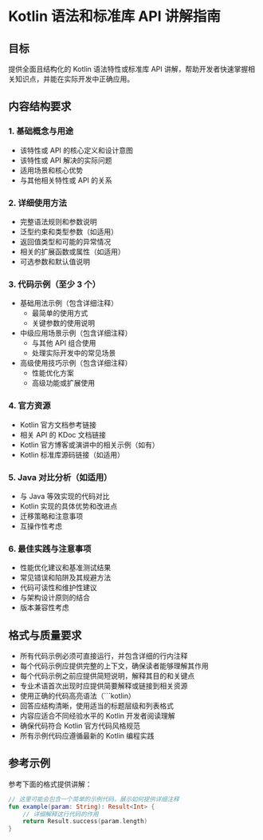 # Kotlin 语法和标准库 API 讲解指南

## 目标

提供全面且结构化的 Kotlin 语法特性或标准库 API 讲解，帮助开发者快速掌握相关知识点，并能在实际开发中正确应用。

## 内容结构要求

### 1. 基础概念与用途

- 该特性或 API 的核心定义和设计意图
- 该特性或 API 解决的实际问题
- 适用场景和核心优势
- 与其他相关特性或 API 的关系

### 2. 详细使用方法

- 完整语法规则和参数说明
- 泛型约束和类型参数（如适用）
- 返回值类型和可能的异常情况
- 相关的扩展函数或属性（如适用）
- 可选参数和默认值说明

### 3. 代码示例（至少 3 个）

- 基础用法示例（包含详细注释）
  - 最简单的使用方式
  - 关键参数的使用说明
- 中级应用场景示例（包含详细注释）
  - 与其他 API 组合使用
  - 处理实际开发中的常见场景
- 高级使用技巧示例（包含详细注释）
  - 性能优化方案
  - 高级功能或扩展使用

### 4. 官方资源

- Kotlin 官方文档参考链接
- 相关 API 的 KDoc 文档链接
- Kotlin 官方博客或演讲中的相关示例（如有）
- Kotlin 标准库源码链接（如适用）

### 5. Java 对比分析（如适用）

- 与 Java 等效实现的代码对比
- Kotlin 实现的具体优势和改进点
- 迁移策略和注意事项
- 互操作性考虑

### 6. 最佳实践与注意事项

- 性能优化建议和基准测试结果
- 常见错误和陷阱及其规避方法
- 代码可读性和维护性建议
- 与架构设计原则的结合
- 版本兼容性考虑

## 格式与质量要求

- 所有代码示例必须可直接运行，并包含详细的行内注释
- 每个代码示例应提供完整的上下文，确保读者能够理解其作用
- 每个代码示例之前应提供简短说明，解释其目的和关键点
- 专业术语首次出现时应提供简要解释或链接到相关资源
- 使用正确的代码高亮语法（```kotlin）
- 回答应结构清晰，使用适当的标题层级和列表格式
- 内容应适合不同经验水平的 Kotlin 开发者阅读理解
- 确保代码符合 Kotlin 官方代码风格规范
- 所有示例代码应遵循最新的 Kotlin 编程实践

## 参考示例

参考下面的格式提供讲解：

```kotlin
// 这里可能会包含一个简单的示例代码，展示如何提供详细注释
fun example(param: String): Result<Int> {
    // 详细解释这行代码的作用
    return Result.success(param.length)
}
```
